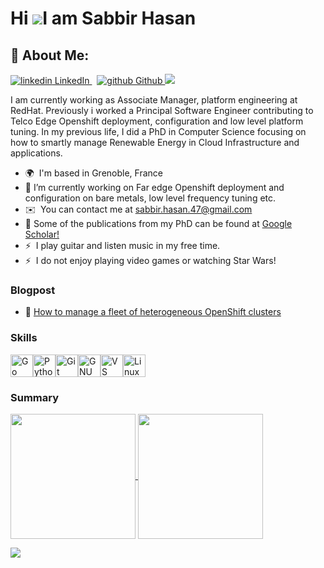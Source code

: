 
<!--
**sabbir-47/sabbir-47** is a ✨ _special_ ✨ repository because its `README.md` (this file) appears on your GitHub profile.

Here are some ideas to get you started:

- 🔭 I’m currently working on ...
- 🌱 I’m currently learning ...
- 👯 I’m looking to collaborate on ...
- 🤔 I’m looking for help with ...
- 💬 Ask me about ...
- 📫 How to reach me: ...
- 😄 Pronouns: ...
- ⚡ Fun fact: ...
-->

Hi ![](https://user-images.githubusercontent.com/18350557/176309783-0785949b-9127-417c-8b55-ab5a4333674e.gif)I am Sabbir Hasan
====================================================================================================================================

## 💫 About Me:
<p>
  <a href="https://www.linkedin.com/in/sabbirhasanrochi/" rel="nofollow noreferrer">
    <img src="https://i.stack.imgur.com/gVE0j.png" alt="linkedin"> LinkedIn
  </a> &nbsp; 
  <a href="https://github.com/sabbir-47" rel="nofollow noreferrer">
    <img src="https://i.stack.imgur.com/tskMh.png" alt="github"> Github
  </a>
  <a href="mailto:sabbir.hasan.47@gmail.com"> 
    <img src="https://img.shields.io/badge/Gmail-EA4335.svg?style=for-the-badge&logo=Gmail&logoColor=white">
  </a>
</p>
I am currently working as Associate Manager, platform engineering at RedHat. Previously i worked a Principal Software Engineer contributing to Telco Edge Openshift deployment, configuration and low level platform tuning. In my previous life, I did a PhD in Computer Science focusing on how to smartly manage Renewable Energy in Cloud Infrastructure and applications.

* 🌍  I'm based in Grenoble, France
* 🔭 I’m currently working on Far edge Openshift deployment and configuration on bare metals, low level frequency tuning etc.
* ✉️  You can contact me at [sabbir.hasan.47@gmail.com](mailto:sabbir.hasan.47@gmail.com)
* 👯 Some of the publications from my PhD can be found at [Google Scholar!](https://scholar.google.com/citations?user=67RLNwUAAAAJ&hl=en)
* ⚡  I play guitar and listen music in my free time.
* ⚡  I do not enjoy playing video games or watching Star Wars!

### Blogpost
* 🌱 [How to manage a fleet of heterogeneous OpenShift clusters](https://developers.redhat.com/articles/2024/03/18/how-manage-fleet-heterogeneous-openshift-clusters)

### Skills


<p align="left">
<a href="https://go.dev/doc/" target="_blank" rel="noreferrer"><img src="https://raw.githubusercontent.com/danielcranney/readme-generator/main/public/icons/skills/go-colored.svg" width="36" height="36" alt="Go" /></a><a href="https://www.python.org/" target="_blank" rel="noreferrer"><img src="https://raw.githubusercontent.com/danielcranney/readme-generator/main/public/icons/skills/python-colored.svg" width="36" height="36" alt="Python" /></a><a href="https://git-scm.com/" target="_blank" rel="noreferrer"><img src="https://raw.githubusercontent.com/danielcranney/readme-generator/main/public/icons/skills/git-colored.svg" width="36" height="36" alt="Git" /></a><a href="https://www.gnu.org/software/bash/" target="_blank" rel="noreferrer"><img src="https://raw.githubusercontent.com/danielcranney/readme-generator/main/public/icons/skills/gnubash.svg" width="36" height="36" alt="GNU Bash" /></a><a href="https://code.visualstudio.com/" target="_blank" rel="noreferrer"><img src="https://raw.githubusercontent.com/danielcranney/readme-generator/main/public/icons/skills/visualstudiocode.svg" width="36" height="36" alt="VS Code" /></a><a href="https://www.linux.org" target="_blank" rel="noreferrer"><img src="https://raw.githubusercontent.com/danielcranney/readme-generator/main/public/icons/skills/linux-colored.svg" width="36" height="36" alt="Linux" /></a>
</p>

### Summary

<a href="https://github.com/anuraghazra/github-readme-stats">
  <img height=200 align="center" src="https://github-readme-stats.vercel.app/api?username=sabbir-47&theme=shadow_green&show_icons=true" />
</a>
<a href="https://github.com/anuraghazra/convoychat">
  <img height=200 align="center" src="https://github-readme-streak-stats.herokuapp.com?user=sabbir-47&theme=vue&card_width=450" />
</a>


![](https://github-contributor-stats.vercel.app/api?username=sabbir-47&limit=5&theme=default&combine_all_yearly_contributions=true)

